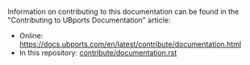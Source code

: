 Information on contributing to this documentation can be found in the
"Contributing to UBports Documentation" article:

- Online: https://docs.ubports.com/en/latest/contribute/documentation.html
- In this repository: [contribute/documentation.rst](contribute/documentation.rst)
